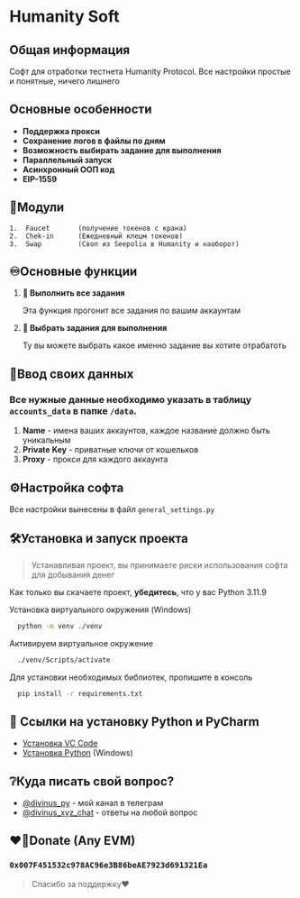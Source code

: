 
# Humanity Soft

## Общая информация

Софт для отработки тестнета Humanity Protocol. Все настройки простые и понятные, ничего лишнего

## Основные особенности 

* **Поддержка прокси**
* **Сохранение логов в файлы по дням**
* **Возможность выбирать задание для выполнения**
* **Параллельный запуск**
* **Асинхронный ООП код**
* **EIP-1559**

## 🧩Модули

    1.  Faucet       (получение токенов с крана)                                       
    2.  Chek-in      (Ежедневный клецм токенов)
    3.  Swap         (Своп из Seepolia в Humanity и наоборот)

## ♾️Основные функции

1.  **🚀 Выполнить все задания**

    Эта функция прогонит все задания по вашим аккаунтам 

2.  **📝 Выбрать задания для выполнения**

    Ту вы можете выбрать какое именно задание вы хотите отрабатоть

## 📄Ввод своих данных

### Все нужные данные необходимо указать в таблицу `accounts_data` в папке `/data`. 
   1. **Name** - имена ваших аккаунтов, каждое название должно быть уникальным
   2. **Private Key** - приватные ключи от кошельков
   3. **Proxy** - прокси для каждого аккаунта

## ⚙️Настройка софта

Все настройки вынесены в файл `general_settings.py`

## 🛠️Установка и запуск проекта

> Устанавливая проект, вы принимаете риски использования софта для добывания денег

Как только вы скачаете проект, **убедитесь**, что у вас Python 3.11.9

Установка виртуального окружения (Windows)

```bash
  python -m venv ./venv
```
Активируем виртуальное окружение

```bash
  ./venv/Scripts/activate
```

Для установки необходимых библиотек, пропишите в консоль

```bash
  pip install -r requirements.txt
```

## 🔗 Ссылки на установку Python и PyCharm

 - [Установка VC Code](https://code.visualstudio.com/download)
 - [Установка Python](https://www.python.org/ftp/python/3.11.9/python-3.11.9-amd64.exe) (Windows)

## ❔Куда писать свой вопрос?

- [@divinus_py](https://t.me/divinus_py) - мой канал в телеграм  
- [@divinus_xyz_chat](https://t.me/divinus_xyz_chat) - ответы на любой вопрос 

## ❤️‍🔥Donate (Any EVM)

### `0x007F451532c978AC96e3B86beAE7923d691321Ea`
> Спасибо за поддержку❤️

